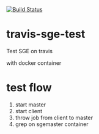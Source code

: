 [![Build Status](https://travis-ci.org/manabuishii/travis-sge-test.svg?branch=master)](https://travis-ci.org/manabuishii/travis-sge-test)

# travis-sge-test
Test SGE on travis

with docker container

# test flow

1. start master
2. start client
3. throw job from client to master
4. grep on sgemaster container
